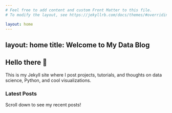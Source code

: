 ```yaml
---
# Feel free to add content and custom Front Matter to this file.
# To modify the layout, see https://jekyllrb.com/docs/themes/#overriding-theme-defaults

layout: home
---
```

layout: home
title: Welcome to My Data Blog
---

## Hello there 👋

This is my Jekyll site where I post projects, tutorials, and thoughts on data science, Python, and cool visualizations.

### Latest Posts
Scroll down to see my recent posts!

